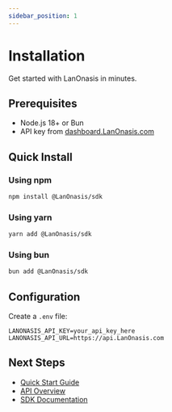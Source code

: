 ```yaml
---
sidebar_position: 1
---
```


# Installation

Get started with LanOnasis in minutes.

## Prerequisites

- Node.js 18+ or Bun
- API key from [dashboard.LanOnasis.com](https://dashboard.LanOnasis.com)

## Quick Install

### Using npm
```bash
npm install @LanOnasis/sdk
```

### Using yarn
```bash
yarn add @LanOnasis/sdk
```

### Using bun
```bash
bun add @LanOnasis/sdk
```

## Configuration

Create a `.env` file:
```env
LANONASIS_API_KEY=your_api_key_here
LANONASIS_API_URL=https://api.LanOnasis.com
```

## Next Steps

- [Quick Start Guide](./quick-start)
- [API Overview](/api/overview)
- [SDK Documentation](/sdks/overview)
